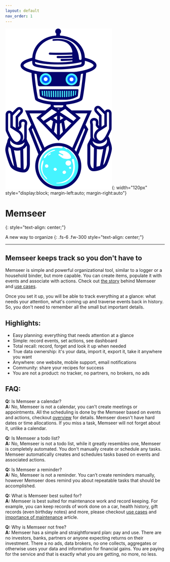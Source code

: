 ```yaml
---
layout: default
nav_order: 1
---
```


![](assets/images/logo.png){: width="120px" style="display:block; margin-left:auto; margin-right:auto"}

# Memseer
{: style="text-align: center;"}

A new way to organize
{: .fs-6 .fw-300 style="text-align: center;"}

---

## Memseer keeps track so you don't have to

Memseer is simple and powerful organizational tool, similar to a logger or a household binder, but more capable. You can create items, populate it with events and associate with actions. Check out [the story](docs/about/the_story.md) behind Memseer and [use cases](docs/use%20cases/use_cases.md). 

Once you set it up, you will be able to track everything at a glance: what needs your attention, what's coming up and traverse events back in history. So, you don't need to remember all the small but important details.

## Highlights:
- Easy planning: everything that needs attention at a glance
- Simple: record events, set actions, see dashboard
- Total recall: record, forget and look it up when needed
- True data ownership: it's your data, import it, export it, take it anywhere you want
- Anywhere: one website, mobile support, email notifications
- Community: share your recipes for success 
- You are not a product: no tracker, no partners, no brokers, no ads

## FAQ:
**Q:** Is Memseer a calendar?\
**A:** No, Memseer is not a calendar, you can't create meetings or appointments. All the scheduling is done by the Memseer based on events and actions, checkout [overview](docs/guides/overview.md) for details. Memseer doesn't have hard dates or time allocations. If you miss a task, Memseer will not forget about it, unlike a calendar.

**Q:** Is Memseer a todo list?\
**A:** No, Memseer is not a todo list, while it greatly resembles one, Memseer is completely automated. You don't manually create or schedule any tasks. Memseer automatically creates and schedules tasks based on events and associated actions.

**Q:** Is Memseer a reminder?\
**A:** No, Memseer is not a reminder. You can’t create reminders manually, however Memseer does remind you about repeatable tasks that should be accomplished.

**Q:** What is Memseer best suited for?\
**A:** Memseer is best suited for maintenance work and record keeping. For example, you can keep records of work done on a car, health history, gift records (even birthday notes) and more, please checkout [use cases](docs/use%20cases/use_cases.md) and [importance of maintenance](docs/about/timely_maintenance.md) article.

**Q:** Why is Memseer not free?\
**A:** Memseer has a simple and straightforward plan: pay and use. There are no investors, banks, partners or anyone expecting returns on their investment. There a no ads, data brokers, no one collects, aggregates or otherwise uses your data and information for financial gains. You are paying for the service and that is exactly what you are getting, no more, no less.


